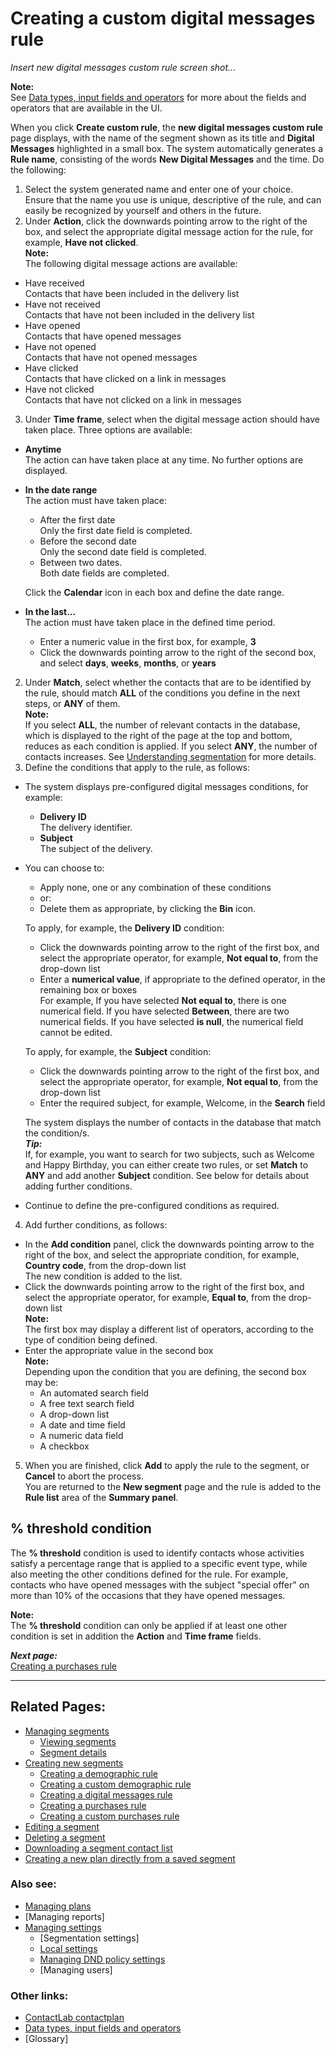 # Creating a custom digital messages rule

*Insert new digital messages custom rule screen shot...*  

**Note:**  
See [Data types, input fields and operators](InputBoxOperators) for more about the fields and operators that are available in the UI.  

When you click **Create custom rule**, the **new digital messages custom rule** page displays, with the name of the segment shown as its title and **Digital Messages** highlighted in a small box. The system automatically generates a **Rule name**, consisting of the words **New Digital Messages** and the time. Do the following:  

1. Select the system generated name and enter one of your choice.  
  Ensure that the name you use is unique, descriptive of the rule, and can easily be recognized by yourself and others in the future.  
2. Under **Action**, click the downwards pointing arrow to the right of the box, and select the appropriate digital message action for the rule, for example, **Have not clicked**.  
  **Note:**  
  The following digital message actions are available:  
  - Have received  
    Contacts that have been included in the delivery list  
  - Have not received  
    Contacts that have not been included in the delivery list  
  - Have opened  
    Contacts that have opened messages  
  - Have not opened  
    Contacts that have not opened messages  
  - Have clicked  
    Contacts that have clicked on a link in messages  
  - Have not clicked  
    Contacts that have not clicked on a link in messages  
3. Under **Time frame**, select when the digital message action should have taken place. Three options are available:  
  - **Anytime**  
    The action can have taken place at any time. No further options are displayed.  
  - **In the date range**  
    The action must have taken place:  
    - After the first date  
      Only the first date field is completed.  
    - Before the second date  
      Only the second date field is completed.  
    - Between two dates.  
      Both date fields are completed.  

    Click the **Calendar** icon in each box and define the date range.  
  - **In the last...**  
    The action must have taken place in the defined time period.  
     - Enter a numeric value in the first box, for example, **3**  
     - Click the downwards pointing arrow to the right of the second box, and select **days**, **weeks**, **months**, or **years**  
2. Under **Match**, select whether the contacts that are to be identified by the rule, should match **ALL** of the conditions you define in the next steps, or **ANY** of them.  
  **Note:**  
  If you select **ALL**, the number of relevant contacts in the database, which is displayed to the right of the page at the top and bottom, reduces as each condition is applied. If you select **ANY**, the number of contacts increases. See [Understanding segmentation](UnderstandingSegmentation) for more details.  
3. Define the conditions that apply to the rule, as follows:  
  - The system displays pre-configured digital messages conditions, for example:  
    - **Delivery ID**  
      The delivery identifier.  
    - **Subject**  
      The subject of the delivery.  
  - You can choose to:  
    - Apply none, one or any combination of these conditions  
    - or:  
    - Delete them as appropriate, by clicking the **Bin** icon.  
  
    To apply, for example, the **Delivery ID** condition:  
    - Click the downwards pointing arrow to the right of the first box, and select the appropriate operator, for example, **Not equal to**, from the drop-down list  
    - Enter a **numerical value**, if appropriate to the defined operator, in the remaining box or boxes  
      For example, If you have selected **Not equal to**, there is one numerical field. If you have selected **Between**, there are two numerical fields. If you have selected **is null**, the numerical field cannot be edited.  
  
    To apply, for example, the **Subject** condition:  
    - Click the downwards pointing arrow to the right of the first box, and select the appropriate operator, for example, **Not equal to**, from the drop-down list  
    - Enter the required subject, for example, Welcome, in the **Search** field  
  
     The system displays the number of contacts in the database that match the condition/s.  
     ***Tip:***  
     If, for example, you want to search for two subjects, such as Welcome and Happy Birthday, you can either create two rules, or set **Match** to **ANY** and add another **Subject** condition. See below for details about adding further conditions.  

  - Continue to define the pre-configured conditions as required.  
  
4. Add further conditions, as follows:  
  - In the **Add condition** panel, click the downwards pointing arrow to the right of the box, and select the appropriate condition, for example, **Country code**, from the drop-down list  
   The new condition is added to the list.  
  - Click the downwards pointing arrow to the right of the first box, and select the appropriate operator, for example, **Equal to**, from the drop-down list  
   **Note:**  
   The first box may display a different list of operators, according to the type of condition being defined.  
  - Enter the appropriate value in the second box  
    **Note:**  
    Depending upon the condition that you are defining, the second box may be:  
      - An automated search field  
      - A free text search field  
      - A drop-down list  
      - A date and time field  
      - A numeric data field  
      - A checkbox  
  
5. When you are finished, click **Add** to apply the rule to the segment, or **Cancel** to abort the process.  
  You are returned to the **New segment** page and the rule is added to the **Rule list** area of the **Summary panel**.  

## % threshold condition  

The **% threshold** condition is used to identify contacts whose activities satisfy a percentage range that is applied to a specific event type, while also meeting the other conditions defined for the rule. For example, contacts who have opened messages with the subject "special offer" on more than 10% of the occasions that they have opened messages.  

**Note:**  
The **% threshold** condition can only be applied if at least one other condition is set in addition the **Action** and **Time frame** fields.  

***Next page:***  
[Creating a purchases rule](CreatingPurchasesRule)  

----------

## Related Pages:  

- [Managing segments](ManagingSegments)  
  - [Viewing segments](ViewingSegments)  
  - [Segment details](SegmentDetails)  
- [Creating new segments](CreatingNewSegments)  
  - [Creating a demographic rule](CreatingDemographicRule)  
  - [Creating a custom demographic rule](CreatingCustomDemographicRule)  
  - [Creating a digital messages rule](CreatingDigitalMessagesRule)  
  - [Creating a purchases rule](CreatingPurchasesRule)  
  - [Creating a custom purchases rule](CreatingCustomPurchasesRule)  
- [Editing a segment](EditingSegment)  
- [Deleting a segment](DeletingSegment)  
- [Downloading a segment contact list](DownloadingSegmentContactList)  
- [Creating a new plan directly from a saved segment](CreatingPlanFromSegment)  

### Also see:  

- [Managing plans](ManagingPlans)  
- [Managing reports]  
- [Managing settings](ManagingSettings)  
  - [Segmentation settings]  
  - [Local settings](LocalSettings)  
  - [Managing DND policy settings](ManagingDND)  
  - [Managing users]  

### Other links:  

- [ContactLab contactplan](Home)  
- [Data types, input fields and operators](InputBoxOperators)  
- [Glossary]  
